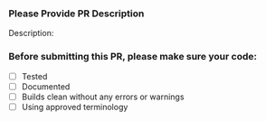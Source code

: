 ### Please Provide PR Description
Description:

### Before submitting this PR, please make sure your code:
- [ ] Tested
- [ ] Documented
- [ ] Builds clean without any errors or warnings
- [ ] Using approved terminology